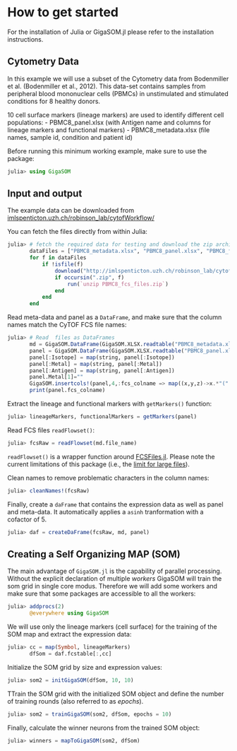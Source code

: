 # How to get started

For the installation of Julia or GigaSOM.jl please refer to the installation instructions.

## Cytometry Data

In this example we will use a subset of the Cytometry data from Bodenmiller et al.
(Bodenmiller et al., 2012). This data-set contains samples from peripheral blood
mononuclear cells (PBMCs) in unstimulated and stimulated conditions for 8 healthy donors.

10 cell surface markers (lineage markers) are used to identify different cell populations:
    - PBMC8_panel.xlsx (with Antigen name and columns for lineage markers and functional markers)
    - PBMC8_metadata.xlsx (file names, sample id, condition and patient id)

Before running this minimum working example, make sure to use the package:

```julia
julia> using GigaSOM
```

## Input and output

The example data can be downloaded from [imlspenticton.uzh.ch/robinson_lab/cytofWorkflow/](http://imlspenticton.uzh.ch/robinson_lab/cytofWorkflow/)

You can fetch the files directly from within Julia:

```julia
julia> # fetch the required data for testing and download the zip archive and unzip it
       dataFiles = ["PBMC8_metadata.xlsx", "PBMC8_panel.xlsx", "PBMC8_fcs_files.zip"]
       for f in dataFiles
           if !isfile(f)
               download("http://imlspenticton.uzh.ch/robinson_lab/cytofWorkflow/"*f, f)
               if occursin(".zip", f)
                   run(`unzip PBMC8_fcs_files.zip`)
               end
           end
       end
```

Read meta-data and panel as a `DataFrame`, and make sure that the column names match the CyTOF
FCS file names:

```julia
julia> # Read  files as DataFrames
       md = GigaSOM.DataFrame(GigaSOM.XLSX.readtable("PBMC8_metadata.xlsx", "Sheet1")...)
       panel = GigaSOM.DataFrame(GigaSOM.XLSX.readtable("PBMC8_panel.xlsx", "Sheet1")...)
       panel[:Isotope] = map(string, panel[:Isotope])
       panel[:Metal] = map(string, panel[:Metal])
       panel[:Antigen] = map(string, panel[:Antigen])
       panel.Metal[1]=""
       GigaSOM.insertcols!(panel,4,:fcs_colname => map((x,y,z)->x.*"(".*y.*z.*")".*"Dd",panel[:Antigen],panel[:Metal],panel[:Isotope]))
       print(panel.fcs_colname)
```

Extract the lineage and functional markers with `getMarkers()` function:

```julia
julia> lineageMarkers, functionalMarkers = getMarkers(panel)
```

Read FCS files `readFlowset()`:

```julia
julia> fcsRaw = readFlowset(md.file_name)
```

`readFlowset()` is a wrapper function around [FCSFiles.jl](https://github.com/tlnagy/FCSFiles.jl). Please note the current limitations
of this package (i.e., the [limit for large files](https://github.com/tlnagy/FCSFiles.jl/blob/master/src/parse.jl#L20)).

Clean names to remove problematic characters in the column names:

```julia
julia> cleanNames!(fcsRaw)
```

Finally, create a `daFrame` that contains the expression data as well as panel
and meta-data. It automatically applies a `asinh` tranformation with a cofactor of 5.

```julia
julia> daf = createDaFrame(fcsRaw, md, panel)
```

## Creating a Self Organizing MAP (SOM)

The main advantage of `GigaSOM.jl` is the capability of parallel processing. Without
the explicit declaration of multiple *workers* GigaSOM will train the som grid in single core
modus. Therefore we will add some workers and make sure that some packages are accessible to
all the workers:

```julia
julia> addprocs(2)
       @everywhere using GigaSOM
```

We will use only the lineage markers (cell surface) for the training of the SOM map
and extract the expression data:

```julia
julia> cc = map(Symbol, lineageMarkers)
       dfSom = daf.fcstable[:,cc]
```

Initialize the SOM grid by size and expression values:

```julia
julia> som2 = initGigaSOM(dfSom, 10, 10)
```

TTrain the SOM grid with the initialized SOM object and define the number of training
rounds (also referred to as *epochs*).

```julia
julia> som2 = trainGigaSOM(som2, dfSom, epochs = 10)
```

Finally, calculate the winner neurons from the trained SOM object:

```julia
julia> winners = mapToGigaSOM(som2, dfSom)
```
